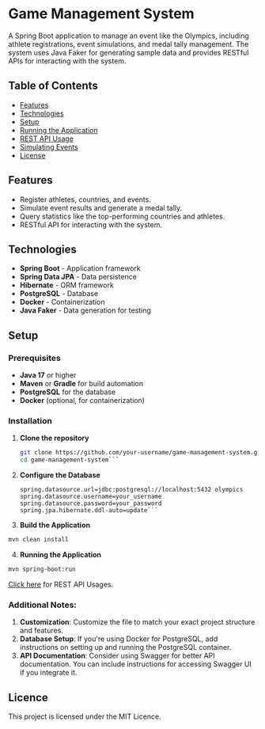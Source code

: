 # Game Management System

A Spring Boot application to manage an event like the Olympics, including athlete registrations, event simulations, and medal tally management. The system uses Java Faker for generating sample data and provides RESTful APIs for interacting with the system.

## Table of Contents
- [Features](#features)
- [Technologies](#technologies)
- [Setup](#setup)
- [Running the Application](#running-the-application)
- [REST API Usage](#rest-api-usage)
- [Simulating Events](#simulating-events)
- [License](#license)

## Features
- Register athletes, countries, and events.
- Simulate event results and generate a medal tally.
- Query statistics like the top-performing countries and athletes.
- RESTful API for interacting with the system.

## Technologies
- **Spring Boot** - Application framework
- **Spring Data JPA** - Data persistence
- **Hibernate** - ORM framework
- **PostgreSQL** - Database
- **Docker** - Containerization
- **Java Faker** - Data generation for testing

## Setup

### Prerequisites
- **Java 17** or higher
- **Maven** or **Gradle** for build automation
- **PostgreSQL** for the database
- **Docker** (optional, for containerization)

### Installation
1. **Clone the repository**
   ```bash
   git clone https://github.com/your-username/game-management-system.git
   cd game-management-system```

2. **Configure the Database**
    ```properties
    spring.datasource.url=jdbc:postgresql://localhost:5432 olympics
    spring.datasource.username=your_username
    spring.datasource.password=your_password
    spring.jpa.hibernate.ddl-auto=update```

3. **Build the Application**
```bash
mvn clean install
```
4. **Running the Application**
```bash
mvn spring-boot:run
```

[Click here]() for REST API Usages.


### Additional Notes:
1. **Customization**: Customize the file to match your exact project structure and features.
2. **Database Setup**: If you're using Docker for PostgreSQL, add instructions on setting up and running the PostgreSQL container.
3. **API Documentation**: Consider using Swagger for better API documentation. You can include instructions for accessing Swagger UI if you integrate it.


## Licence
This project is licensed under the MIT Licence.
